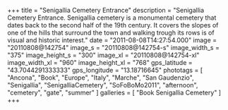 +++
title = "Senigallia Cemetery Entrance"
description = "Senigallia Cemetery Entrance. Senigallia cemetery is a monumental cemetery that dates back to the second half of the 19th century. It covers the slopes of one of the hills that surround the town and walking trough its rows is of visual and historic interest."
date = "2011-08-08T14:27:54.000"
image = "20110808@142754"
image_s = "20110808@142754-s"
image_width_s = "375"
image_height_s = "300"
image_xl = "20110808@142754-xl"
image_width_xl = "960"
image_height_xl = "768"
gps_latitude = "43.7044291333333"
gps_longitude = "13.18716645"
phototags = [ "Ancona", "Book", "Europe", "Italy", "Marche", "San Gaudenzio", "Senigallia", "SenigalliaCemetery", "SoFoBoMo2011", "afternoon", "cemetery", "gate", "summer" ]
galleries = [ "Book Senigallia Cemetery" ]
+++
